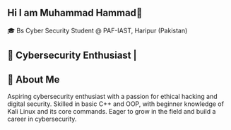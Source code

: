 ## Hi I am  Muhammad Hammad👋
🎓 Bs Cyber Security Student @ PAF-IAST, Haripur (Pakistan)
## 🔐 Cybersecurity Enthusiast |
## 🧠 About Me
Aspiring cybersecurity enthusiast with a passion for ethical hacking and digital security. Skilled in basic C++ and OOP, with beginner knowledge of Kali Linux and its core commands. Eager to grow in the field and build a career in cybersecurity.



<!--
**MuhammadHammad034054/MuhammadHammad034054** is a ✨ _special_ ✨ repository because its `README.md` (this file) appears on your GitHub profile.

Here are some ideas to get you started:

- 🔭 I’m currently working on ...
- 🌱 I’m currently learning ...
- 👯 I’m looking to collaborate on ...
- 🤔 I’m looking for help with ...
- 💬 Ask me about ...
- 📫 How to reach me: ...
- 😄 Pronouns: ...
- ⚡ Fun fact: ...
-->
